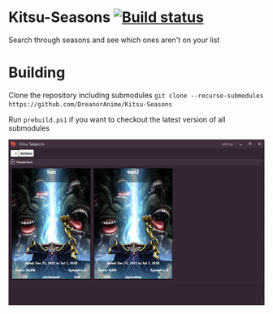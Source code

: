 # Kitsu-Seasons [![Build status](https://ci.appveyor.com/api/projects/status/5rbsupnin5l89vdu?svg=true)](https://ci.appveyor.com/project/dreanor/kitsu-seasons)
Search through seasons and see which ones aren't on your list

# Building

Clone the repository including submodules
`git clone --recurse-submodules https://github.com/DreanorAnime/Kitsu-Seasons`

Run `prebuild.ps1` if you want to checkout the latest version of all submodules

![preview](preview.png)
